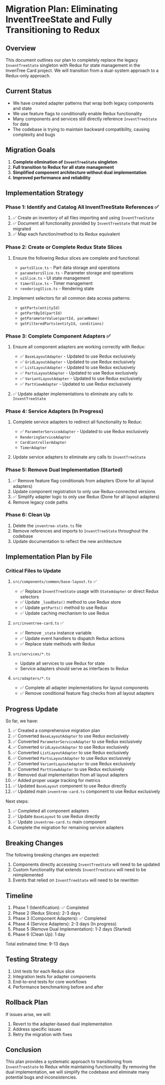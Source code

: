 # Migration Plan: Eliminating InventTreeState and Fully Transitioning to Redux

## Overview

This document outlines our plan to completely replace the legacy `InventTreeState` singleton with Redux for state management in the InvenTree Card project. We will transition from a dual-system approach to a Redux-only approach.

## Current Status

- We have created adapter patterns that wrap both legacy components and state
- We use feature flags to conditionally enable Redux functionality
- Many components and services still directly reference `InventTreeState` for data
- The codebase is trying to maintain backward compatibility, causing complexity and bugs

## Migration Goals

1. **Complete elimination of `InventTreeState` singleton**
2. **Full transition to Redux for all state management**
3. **Simplified component architecture without dual implementation**
4. **Improved performance and reliability**

## Implementation Strategy

### Phase 1: Identify and Catalog All InventTreeState References ✅

1. ✅ Create an inventory of all files importing and using `InventTreeState`
2. ✅ Document all functionality provided by `InventTreeState` that must be migrated
3. ✅ Map each function/method to its Redux equivalent

### Phase 2: Create or Complete Redux State Slices

1. Ensure the following Redux slices are complete and functional:
   - `partsSlice.ts` - Part data storage and operations
   - `parametersSlice.ts` - Parameter storage and operations 
   - `uiSlice.ts` - UI state management
   - `timerSlice.ts` - Timer management
   - `renderingSlice.ts` - Rendering state

2. Implement selectors for all common data access patterns:
   - `getParts(entityId)`
   - `getPartById(partId)`
   - `getParameterValue(partId, paramName)`
   - `getFilteredParts(entityId, conditions)`

### Phase 3: Complete Component Adapters ✅

1. Ensure all component adapters are working correctly with Redux:
   - ✅ `BaseLayoutAdapter` - Updated to use Redux exclusively
   - ✅ `GridLayoutAdapter` - Updated to use Redux exclusively
   - ✅ `ListLayoutAdapter` - Updated to use Redux exclusively
   - ✅ `PartsLayoutAdapter` - Updated to use Redux exclusively
   - ✅ `VariantLayoutAdapter` - Updated to use Redux exclusively
   - ✅ `PartViewAdapter` - Updated to use Redux exclusively

2. ✅ Update adapter implementations to eliminate any calls to `InventTreeState`

### Phase 4: Service Adapters (In Progress)

1. Complete service adapters to redirect all functionality to Redux:
   - ✅ `ParameterServiceAdapter` - Updated to use Redux exclusively
   - `RenderingServiceAdapter`
   - `CardControllerAdapter`
   - `TimerAdapter`

2. Update service adapters to eliminate any calls to `InventTreeState`

### Phase 5: Remove Dual Implementation (Started)

1. ✅ Remove feature flag conditionals from adapters (Done for all layout adapters)
2. Update component registration to only use Redux-connected versions
3. ✅ Simplify adapter logic to only use Redux (Done for all layout adapters)
4. Remove legacy code paths

### Phase 6: Clean Up

1. Delete the `inventree-state.ts` file
2. Remove references and imports to `InventTreeState` throughout the codebase
3. Update documentation to reflect the new architecture

## Implementation Plan by File

### Critical Files to Update

1. `src/components/common/base-layout.ts` ✅
   - ✅ Replace `InventTreeState` usage with `StateAdapter` or direct Redux selectors
   - ✅ Update `_loadData()` method to use Redux store
   - ✅ Update `getParts()` method to use Redux
   - ✅ Update caching mechanism to use Redux

2. `src/inventree-card.ts` ✅
   - ✅ Remove `_state` instance variable
   - ✅ Update event handlers to dispatch Redux actions
   - ✅ Replace state methods with Redux

3. `src/services/*.ts`
   - Update all services to use Redux for state
   - Service adapters should serve as interfaces to Redux

4. `src/adapters/*.ts`
   - ✅ Complete all adapter implementations for layout components
   - ✅ Remove conditional feature flag checks from all layout adapters

## Progress Update

So far, we have:

1. ✅ Created a comprehensive migration plan
2. ✅ Converted `BaseLayoutAdapter` to use Redux exclusively
3. ✅ Converted `ParameterServiceAdapter` to use Redux exclusively
4. ✅ Converted `GridLayoutAdapter` to use Redux exclusively
5. ✅ Converted `ListLayoutAdapter` to use Redux exclusively
6. ✅ Converted `PartsLayoutAdapter` to use Redux exclusively
7. ✅ Converted `VariantLayoutAdapter` to use Redux exclusively
8. ✅ Converted `PartViewAdapter` to use Redux exclusively
9. ✅ Removed dual implementation from all layout adapters
10. ✅ Added proper usage tracking for metrics
11. ✅ Updated `BaseLayout` component to use Redux directly
12. ✅ Updated main `inventree-card.ts` component to use Redux exclusively

Next steps:
1. ✅ Completed all component adapters
2. ✅ Update `BaseLayout` to use Redux directly
3. ✅ Update `inventree-card.ts` main component
4. Complete the migration for remaining service adapters

## Breaking Changes

The following breaking changes are expected:

1. Components directly accessing `InventTreeState` will need to be updated
2. Custom functionality that extends `InventTreeState` will need to be reimplemented
3. Events that relied on `InventTreeState` will need to be rewritten

## Timeline

1. Phase 1 (Identification): ✅ Completed
2. Phase 2 (Redux Slices): 2-3 days
3. Phase 3 (Component Adapters): ✅ Completed
4. Phase 4 (Service Adapters): 2-3 days (In progress)
5. Phase 5 (Remove Dual Implementation): 1-2 days (Started)
6. Phase 6 (Clean Up): 1 day

Total estimated time: 9-13 days

## Testing Strategy

1. Unit tests for each Redux slice
2. Integration tests for adapter components
3. End-to-end tests for core workflows
4. Performance benchmarking before and after

## Rollback Plan

If issues arise, we will:

1. Revert to the adapter-based dual implementation
2. Address specific issues
3. Retry the migration with fixes

## Conclusion

This plan provides a systematic approach to transitioning from `InventTreeState` to Redux while maintaining functionality. By removing the dual implementation, we will simplify the codebase and eliminate many potential bugs and inconsistencies. 